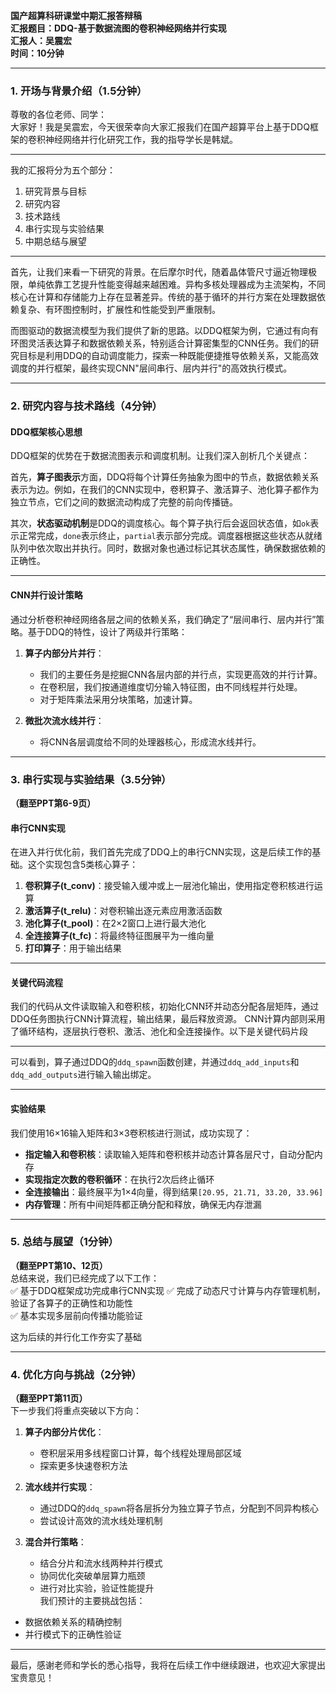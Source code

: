 **国产超算科研课堂中期汇报答辩稿**  
**汇报题目：DDQ-基于数据流图的卷积神经网络并行实现**  
**汇报人：吴震宏**  
**时间：10分钟**  

---

### **1. 开场与背景介绍（1.5分钟）**  

尊敬的各位老师、同学：  
大家好！我是吴震宏，今天很荣幸向大家汇报我们在国产超算平台上基于DDQ框架的卷积神经网络并行化研究工作，我的指导学长是韩斌。

---
我的汇报将分为五个部分：
1. 研究背景与目标
2. 研究内容
3. 技术路线
4. 串行实现与实验结果
5. 中期总结与展望

---

首先，让我们来看一下研究的背景。在后摩尔时代，随着晶体管尺寸逼近物理极限，单纯依靠工艺提升性能变得越来越困难。异构多核处理器成为主流架构，不同核心在计算和存储能力上存在显著差异。传统的基于循环的并行方案在处理数据依赖复杂、有环图控制时，扩展性和性能受到严重限制。  

而图驱动的数据流模型为我们提供了新的思路。以DDQ框架为例，它通过有向有环图灵活表达算子和数据依赖关系，特别适合计算密集型的CNN任务。我们的研究目标是利用DDQ的自动调度能力，探索一种既能便捷推导依赖关系，又能高效调度的并行框架，最终实现CNN"层间串行、层内并行"的高效执行模式。  

---
### **2. 研究内容与技术路线（4分钟）**  

#### **DDQ框架核心思想**  
DDQ框架的优势在于数据流图表示和调度机制。让我们深入剖析几个关键点：  

首先，**算子图表示**方面，DDQ将每个计算任务抽象为图中的节点，数据依赖关系表示为边。例如，在我们的CNN实现中，卷积算子、激活算子、池化算子都作为独立节点，它们之间的数据流动构成了完整的前向传播链。

其次，**状态驱动机制**是DDQ的调度核心。每个算子执行后会返回状态值，如`ok`表示正常完成，`done`表示终止，`partial`表示部分完成。调度器根据这些状态从就绪队列中依次取出并执行。同时，数据对象也通过标记其状态属性，确保数据依赖的正确性。  

---

#### **CNN并行设计策略**  
通过分析卷积神经网络各层之间的依赖关系，我们确定了“层间串行、层内并行”策略。基于DDQ的特性，设计了两级并行策略：  

1. **算子内部分片并行**：  
   - 我们的主要任务是挖掘CNN各层内部的并行点，实现更高效的并行计算。 
   - 在卷积层，我们按通道维度切分输入特征图，由不同线程并行处理。  
   - 对于矩阵乘法采用分块策略，加速计算。  

2. **微批次流水线并行**：  
   - 将CNN各层调度给不同的处理器核心，形成流水线并行。

---

### **3. 串行实现与实验结果（3.5分钟）**  
**（翻至PPT第6-9页）**  
#### **串行CNN实现**  
在进入并行优化前，我们首先完成了DDQ上的串行CNN实现，这是后续工作的基础。这个实现包含5类核心算子：  

1. **卷积算子(t_conv)**：接受输入缓冲或上一层池化输出，使用指定卷积核进行运算  
2. **激活算子(t_relu)**：对卷积输出逐元素应用激活函数
3. **池化算子(t_pool)**：在2×2窗口上进行最大池化  
4. **全连接算子(t_fc)**：将最终特征图展平为一维向量  
5. **打印算子**：用于输出结果  


---

#### **关键代码流程**  
我们的代码从文件读取输入和卷积核，初始化CNN环并动态分配各层矩阵，通过DDQ任务图执行CNN计算流程，输出结果，最后释放资源。
CNN计算内部则采用了循环结构，逐层执行卷积、激活、池化和全连接操作。以下是关键代码片段

--- 
可以看到，算子通过DDQ的`ddq_spawn`函数创建，并通过`ddq_add_inputs`和`ddq_add_outputs`进行输入输出绑定。

---
#### **实验结果**  
我们使用16×16输入矩阵和3×3卷积核进行测试，成功实现了：  
- **指定输入和卷积核**：读取输入矩阵和卷积核并动态计算各层尺寸，自动分配内存
- **实现指定次数的卷积循环**：在执行2次后终止循环 
- **全连接输出**：最终展平为1×4向量，得到结果`[20.95, 21.71, 33.20, 33.96]`  
- **内存管理**：所有中间矩阵都正确分配和释放，确保无内存泄漏

---

### **5. 总结与展望（1分钟）**  
**（翻至PPT第10、12页）**  
总结来说，我们已经完成了以下工作：  
✅ 基于DDQ框架成功完成串行CNN实现
✅ 完成了动态尺寸计算与内存管理机制，验证了各算子的正确性和功能性  
✅ 基本实现多层前向传播功能验证 

这为后续的并行化工作夯实了基础

---

### **4. 优化方向与挑战（2分钟）**  
**（翻至PPT第11页）**  
下一步我们将重点突破以下方向：  

1. **算子内部分片优化**：  
   - 卷积层采用多线程窗口计算，每个线程处理局部区域  
   - 探索更多快速卷积方法  

2. **流水线并行实现**：  
   - 通过DDQ的`ddq_spawn`将各层拆分为独立算子节点，分配到不同异构核心
   - 尝试设计高效的流水线处理机制

3. **混合并行策略**：  
   - 结合分片和流水线两种并行模式  
   - 协同优化突破单层算力瓶颈
   - 进行对比实验，验证性能提升  
我们预计的主要挑战包括：  
- 数据依赖关系的精确控制
- 并行模式下的正确性验证  
---

最后，感谢老师和学长的悉心指导，我将在后续工作中继续跟进，也欢迎大家提出宝贵意见！  
